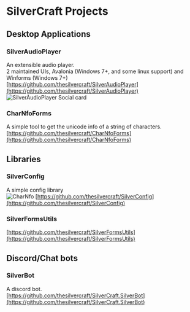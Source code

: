 # SilverCraft Projects
## Desktop Applications
### SilverAudioPlayer
An extensible audio player.  
2 maintained UIs, Avalonia (Windows 7+, and some linux support) and Winforms (Windows 7+)  
[https://github.com/thesilvercraft/SilverAudioPlayer](https://github.com/thesilvercraft/SilverAudioPlayer)
![SilverAudioPlayer Social card](https://repository-images.githubusercontent.com/471147219/f5512c9e-1b37-4fdd-9c1a-a4d5957ef462)
### CharNfoForms  
A simple tool to get the unicode info of a string of characters.
[https://github.com/thesilvercraft/CharNfoForms](https://github.com/thesilvercraft/CharNfoForms)
## Libraries  
### SilverConfig
A simple config library  
![CharNfo](https://camo.githubusercontent.com/59df9894a32b7887f9afc680c1f8c91a1ca25f08cd66bd56e6bda3e2e9899c74/68747470733a2f2f63646e2e646973636f72646170702e636f6d2f6174746163686d656e74732f3737333630363232393932363038343633392f3937343031353232383731333030313031312f756e6b6e6f776e2e706e67)
[https://github.com/thesilvercraft/SilverConfig](https://github.com/thesilvercraft/SilverConfig)  
### SilverFormsUtils
[https://github.com/thesilvercraft/SilverFormsUtils](https://github.com/thesilvercraft/SilverFormsUtils)
## Discord/Chat bots
### SilverBot  
A discord bot.  
[https://github.com/thesilvercraft/SilverCraft.SilverBot](https://github.com/thesilvercraft/SilverCraft.SilverBot)
